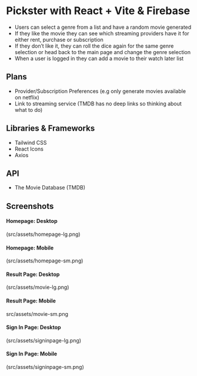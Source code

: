 # Pickster with React + Vite & Firebase
-	Users can select a genre from a list and have a random movie generated
-	If they like the movie they can see which streaming providers have it for either rent, purchase or subscription
-	If they don’t like it, they can roll the dice again for the same genre selection or head back to the main page and change the genre selection
- When a user is logged in they can add a movie to their watch later list

## Plans
-	Provider/Subscription Preferences (e.g only generate movies available on netflix)
-	Link to streaming service (TMDB has no deep links so thinking about what to do)

## Libraries & Frameworks
- Tailwind CSS
- React Icons
- Axios

## API
- The Movie Database (TMDB)

## Screenshots

#### Homepage: Desktop
(src/assets/homepage-lg.png)

#### Homepage: Mobile
(src/assets/homepage-sm.png)

#### Result Page: Desktop
(src/assets/movie-lg.png)

#### Result Page: Mobile
src/assets/movie-sm.png

#### Sign In Page: Desktop
(src/assets/signinpage-lg.png)

#### Sign In Page: Mobile
(src/assets/signinpage-sm.png)

